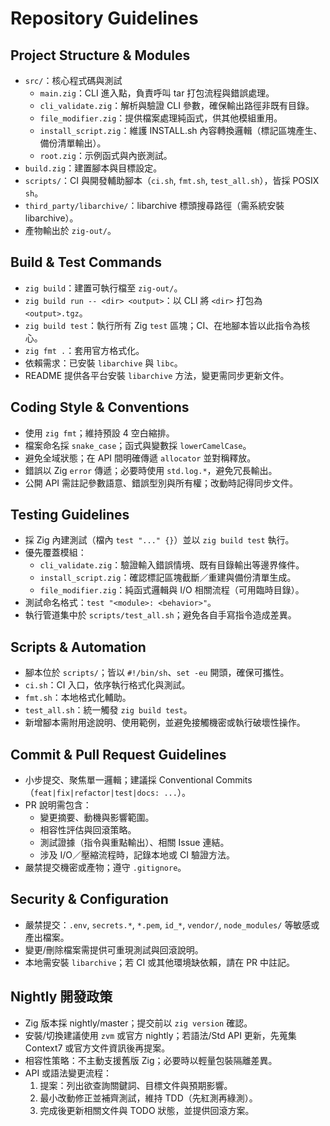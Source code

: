 # Repository Guidelines

## Project Structure & Modules
- `src/`：核心程式碼與測試
  - `main.zig`：CLI 進入點，負責呼叫 tar 打包流程與錯誤處理。
  - `cli_validate.zig`：解析與驗證 CLI 參數，確保輸出路徑非既有目錄。
  - `file_modifier.zig`：提供檔案處理純函式，供其他模組重用。
  - `install_script.zig`：維護 INSTALL.sh 內容轉換邏輯（標記區塊產生、備份清單輸出）。
  - `root.zig`：示例函式與內嵌測試。
- `build.zig`：建置腳本與目標設定。
- `scripts/`：CI 與開發輔助腳本（`ci.sh`, `fmt.sh`, `test_all.sh`），皆採 POSIX `sh`。
- `third_party/libarchive/`：libarchive 標頭搜尋路徑（需系統安裝 libarchive）。
- 產物輸出於 `zig-out/`。

## Build & Test Commands
- `zig build`：建置可執行檔至 `zig-out/`。
- `zig build run -- <dir> <output>`：以 CLI 將 `<dir>` 打包為 `<output>.tgz`。
- `zig build test`：執行所有 Zig `test` 區塊；CI、在地腳本皆以此指令為核心。
- `zig fmt .`：套用官方格式化。
- 依賴需求：已安裝 `libarchive` 與 `libc`。
- README 提供各平台安裝 `libarchive` 方法，變更需同步更新文件。

## Coding Style & Conventions
- 使用 `zig fmt`；維持預設 4 空白縮排。
- 檔案命名採 `snake_case`；函式與變數採 `lowerCamelCase`。
- 避免全域狀態；在 API 間明確傳遞 `allocator` 並對稱釋放。
- 錯誤以 Zig `error` 傳遞；必要時使用 `std.log.*`，避免冗長輸出。
- 公開 API 需註記參數語意、錯誤型別與所有權；改動時記得同步文件。

## Testing Guidelines
- 採 Zig 內建測試（檔內 `test "..." {}`）並以 `zig build test` 執行。
- 優先覆蓋模組：
  - `cli_validate.zig`：驗證輸入錯誤情境、既有目錄輸出等邊界條件。
  - `install_script.zig`：確認標記區塊截斷／重建與備份清單生成。
  - `file_modifier.zig`：純函式邏輯與 I/O 相關流程（可用臨時目錄）。
- 測試命名格式：`test "<module>: <behavior>"`。
- 執行管道集中於 `scripts/test_all.sh`；避免各自手寫指令造成差異。

## Scripts & Automation
- 腳本位於 `scripts/`；皆以 `#!/bin/sh`、`set -eu` 開頭，確保可攜性。
- `ci.sh`：CI 入口，依序執行格式化與測試。
- `fmt.sh`：本地格式化輔助。
- `test_all.sh`：統一觸發 `zig build test`。
- 新增腳本需附用途說明、使用範例，並避免接觸機密或執行破壞性操作。

## Commit & Pull Request Guidelines
- 小步提交、聚焦單一邏輯；建議採 Conventional Commits（`feat|fix|refactor|test|docs: ...`）。
- PR 說明需包含：
  - 變更摘要、動機與影響範圍。
  - 相容性評估與回滾策略。
  - 測試證據（指令與重點輸出）、相關 Issue 連結。
  - 涉及 I/O／壓縮流程時，記錄本地或 CI 驗證方法。
- 嚴禁提交機密或產物；遵守 `.gitignore`。

## Security & Configuration
- 嚴禁提交：`.env`, `secrets.*`, `*.pem`, `id_*`, `vendor/`, `node_modules/` 等敏感或產出檔案。
- 變更/刪除檔案需提供可重現測試與回滾說明。
- 本地需安裝 `libarchive`；若 CI 或其他環境缺依賴，請在 PR 中註記。

## Nightly 開發政策
- Zig 版本採 nightly/master；提交前以 `zig version` 確認。
- 安裝/切換建議使用 `zvm` 或官方 nightly；若語法/Std API 更新，先蒐集 Context7 或官方文件資訊後再提案。
- 相容性策略：不主動支援舊版 Zig；必要時以輕量包裝隔離差異。
- API 或語法變更流程：
  1. 提案：列出欲查詢關鍵詞、目標文件與預期影響。
  2. 最小改動修正並補齊測試，維持 TDD（先紅測再綠測）。
  3. 完成後更新相關文件與 TODO 狀態，並提供回滾方案。
